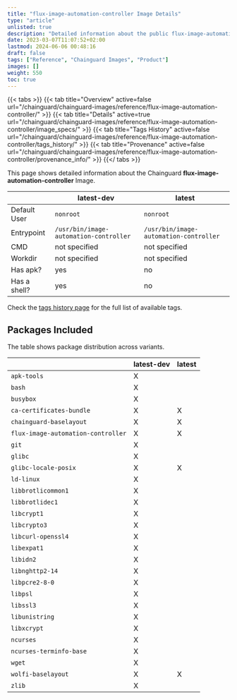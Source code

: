 ```yaml
---
title: "flux-image-automation-controller Image Details"
type: "article"
unlisted: true
description: "Detailed information about the public flux-image-automation-controller Chainguard Image."
date: 2023-03-07T11:07:52+02:00
lastmod: 2024-06-06 00:48:16
draft: false
tags: ["Reference", "Chainguard Images", "Product"]
images: []
weight: 550
toc: true
---
```


{{< tabs >}}
{{< tab title="Overview" active=false url="/chainguard/chainguard-images/reference/flux-image-automation-controller/" >}}
{{< tab title="Details" active=true url="/chainguard/chainguard-images/reference/flux-image-automation-controller/image_specs/" >}}
{{< tab title="Tags History" active=false url="/chainguard/chainguard-images/reference/flux-image-automation-controller/tags_history/" >}}
{{< tab title="Provenance" active=false url="/chainguard/chainguard-images/reference/flux-image-automation-controller/provenance_info/" >}}
{{</ tabs >}}

This page shows detailed information about the Chainguard **flux-image-automation-controller** Image.

|              | latest-dev                             | latest                                 |
|--------------|----------------------------------------|----------------------------------------|
| Default User | `nonroot`                              | `nonroot`                              |
| Entrypoint   | `/usr/bin/image-automation-controller` | `/usr/bin/image-automation-controller` |
| CMD          | not specified                          | not specified                          |
| Workdir      | not specified                          | not specified                          |
| Has apk?     | yes                                    | no                                     |
| Has a shell? | yes                                    | no                                     |

Check the [tags history page](/chainguard/chainguard-images/reference/flux-image-automation-controller/tags_history/) for the full list of available tags.

## Packages Included
The table shows package distribution across variants.

|                                    | latest-dev | latest |
|------------------------------------|------------|--------|
| `apk-tools`                        | X          |        |
| `bash`                             | X          |        |
| `busybox`                          | X          |        |
| `ca-certificates-bundle`           | X          | X      |
| `chainguard-baselayout`            | X          | X      |
| `flux-image-automation-controller` | X          | X      |
| `git`                              | X          |        |
| `glibc`                            | X          |        |
| `glibc-locale-posix`               | X          | X      |
| `ld-linux`                         | X          |        |
| `libbrotlicommon1`                 | X          |        |
| `libbrotlidec1`                    | X          |        |
| `libcrypt1`                        | X          |        |
| `libcrypto3`                       | X          |        |
| `libcurl-openssl4`                 | X          |        |
| `libexpat1`                        | X          |        |
| `libidn2`                          | X          |        |
| `libnghttp2-14`                    | X          |        |
| `libpcre2-8-0`                     | X          |        |
| `libpsl`                           | X          |        |
| `libssl3`                          | X          |        |
| `libunistring`                     | X          |        |
| `libxcrypt`                        | X          |        |
| `ncurses`                          | X          |        |
| `ncurses-terminfo-base`            | X          |        |
| `wget`                             | X          |        |
| `wolfi-baselayout`                 | X          | X      |
| `zlib`                             | X          |        |

